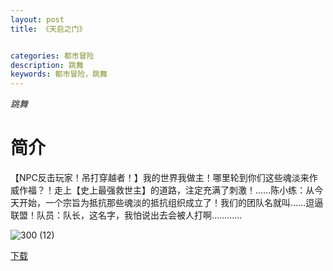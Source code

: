 ```yaml
---
layout: post
title: 《天启之门》


categories: 都市冒险
description: 跳舞
keywords: 都市冒险，跳舞
---
```


*跳舞*

# 简介

【NPC反击玩家！吊打穿越者！】我的世界我做主！哪里轮到你们这些魂淡来作威作福？！走上【史上最强救世主】的道路，注定充满了刺激！……陈小练：从今天开始，一个宗旨为抵抗那些魂淡的抵抗组织成立了！我们的团队名就叫……逗逼联盟！队员：队长，这名字，我怕说出去会被人打啊…………

![300 (12)](http://tva4.sinaimg.cn/large/008dGP0Fgy1gtyj4bxrrbj308c0b4gm4.jpg)

[下载](https://link.jscdn.cn/1drv/aHR0cHM6Ly8xZHJ2Lm1zL3QvcyFBaGU2R2dNWmVFb2poUWZnV3U2TElHVnNHWE9IP2U9RnJRRTVI.txt)
